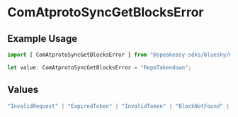# ComAtprotoSyncGetBlocksError

## Example Usage

```typescript
import { ComAtprotoSyncGetBlocksError } from "@speakeasy-sdks/bluesky/models/errors";

let value: ComAtprotoSyncGetBlocksError = "RepoTakendown";
```

## Values

```typescript
"InvalidRequest" | "ExpiredToken" | "InvalidToken" | "BlockNotFound" | "RepoNotFound" | "RepoTakendown" | "RepoSuspended" | "RepoDeactivated"
```